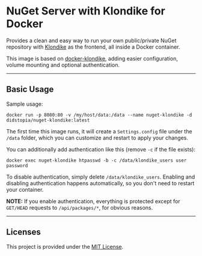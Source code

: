 # NuGet Server with Klondike for Docker

Provides a clean and easy way to run your own public/private NuGet repository with [Klondike](https://github.com/themotleyfool/Klondike) as the frontend, all inside a Docker container.

This image is based on [docker-klondike](https://github.com/athieriot/docker-klondike), adding easier configuration, volume mounting and optional authentication.

---

## Basic Usage

Sample usage:
```
docker run -p 8080:80 -v /my/host/data:/data --name nuget-klondike -d didstopia/nuget-klondike:latest
```

The first time this image runs, it will create a `Settings.config` file under the `/data` folder, which you can customize and restart to apply your changes.

You can additionally add authentication like this (remove `-c` if the file exists):
```
docker exec nuget-klondike htpasswd -b -c /data/klondike_users user password
```

To disable authentication, simply delete `/data/klondike_users`. Enabling and disabling authentication happens automatically, so you don't need to restart your container.

**NOTE:** If you enable authentication, everything is protected except for `GET/HEAD` requests to `/api/packages/*`, for obvious reasons.

---

## Licenses

This project is provided under the [MIT License](https://github.com/Didstopia/docker-klondike/blob/master/LICENSE).
